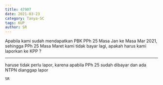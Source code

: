 ```yaml
---
title: 47907
date: 2021-03-23
category: Tanya-SC
tags: KUP
author: SR
---
```


Apabila kami sudah mendapatkan PBK PPh 25 Masa Jan ke Masa Mar 2021, sehingga PPh 25 Masa Maret kami tidak bayar lagi, apakah harus kami laporkan ke KPP ?

---

haruse tidak perlu lapor, karena apabila PPh 25 sudah dibayar dan ada NTPN dianggap lapor

`SR`
